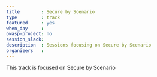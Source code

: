 ```yaml
---
title        : Secure by Scenario
type         : track
featured     : yes
when_day     : 
owasp-project: no
session_slack: 
description  : Sessions focusing on Secure by Scenario
organizers   :
---
```


This track is focused on Secure by Scenario
